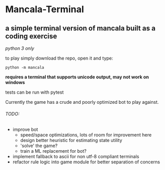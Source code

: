 Mancala-Terminal
=================
## a simple terminal version of mancala built as a coding exercise

*python 3 only*

to play simply download the repo, open it and type:

`python -m mancala`

**requires a terminal that supports unicode output, may not work on windows**

tests can be run with pytest

Currently the game has a crude and poorly optimized bot to play against.

###### TODO:
* improve bot
   * speed/space optimizations, lots of room for improvement here
   * design better heuristic for estimating state utility
   * 'solve' the game?
   * train a ML replacement for bot?
* implement fallback to ascii for non utf-8 compliant terminals
* refactor rule logic into game module for better separation of concerns
